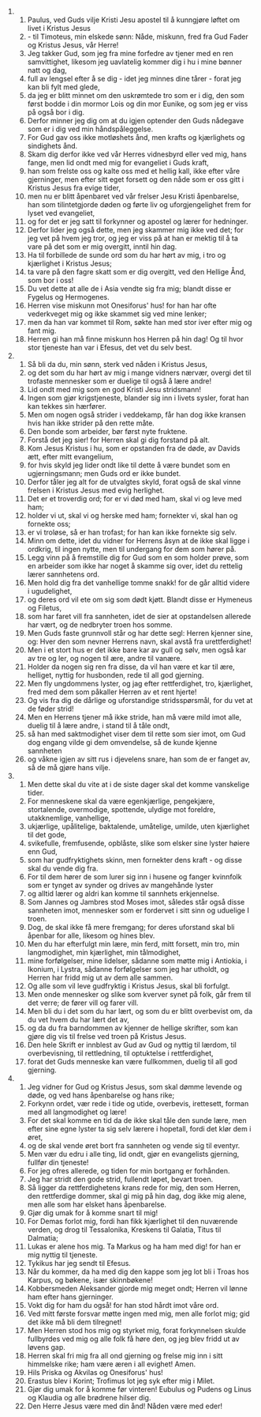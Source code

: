 <ol>
  <li>
    <ol>
      <li>Paulus, ved Guds vilje Kristi Jesu apostel til å kunngjøre løftet om livet i Kristus Jesus</li>
      <li>- til Timoteus, min elskede sønn: Nåde, miskunn, fred fra Gud Fader og Kristus Jesus, vår Herre!</li>
      <li>Jeg takker Gud, som jeg fra mine forfedre av tjener med en ren samvittighet, likesom jeg uavlatelig kommer dig i hu i mine bønner natt og dag,</li>
      <li>full av lengsel efter å se dig - idet jeg minnes dine tårer - forat jeg kan bli fylt med glede,</li>
      <li>da jeg er blitt minnet om den uskrømtede tro som er i dig, den som først bodde i din mormor Lois og din mor Eunike, og som jeg er viss på også bor i dig.</li>
      <li>Derfor minner jeg dig om at du igjen optender den Guds nådegave som er i dig ved min håndspåleggelse.</li>
      <li>For Gud gav oss ikke motløshets ånd, men krafts og kjærlighets og sindighets ånd.</li>
      <li>Skam dig derfor ikke ved vår Herres vidnesbyrd eller ved mig, hans fange, men lid ondt med mig for evangeliet i Guds kraft,</li>
      <li>han som frelste oss og kalte oss med et hellig kall, ikke efter våre gjerninger, men efter sitt eget forsett og den nåde som er oss gitt i Kristus Jesus fra evige tider,</li>
      <li>men nu er blitt åpenbaret ved vår frelser Jesu Kristi åpenbarelse, han som tilintetgjorde døden og førte liv og uforgjengelighet frem for lyset ved evangeliet,</li>
      <li>og for det er jeg satt til forkynner og apostel og lærer for hedninger.</li>
      <li>Derfor lider jeg også dette, men jeg skammer mig ikke ved det; for jeg vet på hvem jeg tror, og jeg er viss på at han er mektig til å ta vare på det som er mig overgitt, inntil hin dag.</li>
      <li>Ha til forbillede de sunde ord som du har hørt av mig, i tro og kjærlighet i Kristus Jesus;</li>
      <li>ta vare på den fagre skatt som er dig overgitt, ved den Hellige Ånd, som bor i oss!</li>
      <li>Du vet dette at alle de i Asia vendte sig fra mig; blandt disse er Fygelus og Hermogenes.</li>
      <li>Herren vise miskunn mot Onesiforus' hus! for han har ofte vederkveget mig og ikke skammet sig ved mine lenker;</li>
      <li>men da han var kommet til Rom, søkte han med stor iver efter mig og fant mig.</li>
      <li>Herren gi han må finne miskunn hos Herren på hin dag! Og til hvor stor tjeneste han var i Efesus, det vet du selv best.</li>
    </ol>
  </li>
  <li>
    <ol>
      <li>Så bli da du, min sønn, sterk ved nåden i Kristus Jesus,</li>
      <li>og det som du har hørt av mig i mange vidners nærvær, overgi det til trofaste mennesker som er duelige til også å lære andre!</li>
      <li>Lid ondt med mig som en god Kristi Jesu stridsmann!</li>
      <li>Ingen som gjør krigstjeneste, blander sig inn i livets sysler, forat han kan tekkes sin hærfører.</li>
      <li>Men om nogen også strider i veddekamp, får han dog ikke kransen hvis han ikke strider på den rette måte.</li>
      <li>Den bonde som arbeider, bør først nyte fruktene.</li>
      <li>Forstå det jeg sier! for Herren skal gi dig forstand på alt.</li>
      <li>Kom Jesus Kristus i hu, som er opstanden fra de døde, av Davids ætt, efter mitt evangelium,</li>
      <li>for hvis skyld jeg lider ondt like til dette å være bundet som en ugjerningsmann; men Guds ord er ikke bundet.</li>
      <li>Derfor tåler jeg alt for de utvalgtes skyld, forat også de skal vinne frelsen i Kristus Jesus med evig herlighet.</li>
      <li>Det er et troverdig ord; for er vi død med ham, skal vi og leve med ham;</li>
      <li>holder vi ut, skal vi og herske med ham; fornekter vi, skal han og fornekte oss;</li>
      <li>er vi troløse, så er han trofast; for han kan ikke fornekte sig selv.</li>
      <li>Minn om dette, idet du vidner for Herrens åsyn at de ikke skal ligge i ordkrig, til ingen nytte, men til undergang for dem som hører på.</li>
      <li>Legg vinn på å fremstille dig for Gud som en som holder prøve, som en arbeider som ikke har noget å skamme sig over, idet du rettelig lærer sannhetens ord.</li>
      <li>Men hold dig fra det vanhellige tomme snakk! for de går alltid videre i ugudelighet,</li>
      <li>og deres ord vil ete om sig som dødt kjøtt. Blandt disse er Hymeneus og Filetus,</li>
      <li>som har faret vill fra sannheten, idet de sier at opstandelsen allerede har vært, og de nedbryter troen hos somme.</li>
      <li>Men Guds faste grunnvoll står og har dette segl: Herren kjenner sine, og: Hver den som nevner Herrens navn, skal avstå fra urettferdighet!</li>
      <li>Men i et stort hus er det ikke bare kar av gull og sølv, men også kar av tre og ler, og nogen til ære, andre til vanære.</li>
      <li>Holder da nogen sig ren fra disse, da vil han være et kar til ære, helliget, nyttig for husbonden, rede til all god gjerning.</li>
      <li>Men fly ungdommens lyster, og jag efter rettferdighet, tro, kjærlighet, fred med dem som påkaller Herren av et rent hjerte!</li>
      <li>Og vis fra dig de dårlige og uforstandige stridsspørsmål, for du vet at de føder strid!</li>
      <li>Men en Herrens tjener må ikke stride, han må være mild imot alle, duelig til å lære andre, i stand til å tåle ondt,</li>
      <li>så han med saktmodighet viser dem til rette som sier imot, om Gud dog engang vilde gi dem omvendelse, så de kunde kjenne sannheten</li>
      <li>og våkne igjen av sitt rus i djevelens snare, han som de er fanget av, så de må gjøre hans vilje.</li>
    </ol>
  </li>
  <li>
    <ol>
      <li>Men dette skal du vite at i de siste dager skal det komme vanskelige tider.</li>
      <li>For menneskene skal da være egenkjærlige, pengekjære, stortalende, overmodige, spottende, ulydige mot foreldre, utakknemlige, vanhellige,</li>
      <li>ukjærlige, upålitelige, baktalende, umåtelige, umilde, uten kjærlighet til det gode,</li>
      <li>svikefulle, fremfusende, opblåste, slike som elsker sine lyster høiere enn Gud,</li>
      <li>som har gudfryktighets skinn, men fornekter dens kraft - og disse skal du vende dig fra.</li>
      <li>For til dem hører de som lurer sig inn i husene og fanger kvinnfolk som er tynget av synder og drives av mangehånde lyster</li>
      <li>og alltid lærer og aldri kan komme til sannhets erkjennelse.</li>
      <li>Som Jannes og Jambres stod Moses imot, således står også disse sannheten imot, mennesker som er fordervet i sitt sinn og uduelige I troen.</li>
      <li>Dog, de skal ikke få mere fremgang; for deres uforstand skal bli åpenbar for alle, likesom og hines blev.</li>
      <li>Men du har efterfulgt min lære, min ferd, mitt forsett, min tro, min langmodighet, min kjærlighet, min tålmodighet,</li>
      <li>mine forfølgelser, mine lidelser, sådanne som møtte mig i Antiokia, i Ikonium, i Lystra, sådanne forfølgelser som jeg har utholdt, og Herren har fridd mig ut av dem alle sammen.</li>
      <li>Og alle som vil leve gudfryktig i Kristus Jesus, skal bli forfulgt.</li>
      <li>Men onde mennesker og slike som kverver synet på folk, går frem til det verre; de fører vill og farer vill.</li>
      <li>Men bli du i det som du har lært, og som du er blitt overbevist om, da du vet hvem du har lært det av,</li>
      <li>og da du fra barndommen av kjenner de hellige skrifter, som kan gjøre dig vis til frelse ved troen på Kristus Jesus.</li>
      <li>Den hele Skrift er innblest av Gud av Gud og nyttig til lærdom, til overbevisning, til rettledning, til optuktelse i rettferdighet,</li>
      <li>forat det Guds menneske kan være fullkommen, duelig til all god gjerning.</li>
    </ol>
  </li>
  <li>
    <ol>
      <li>Jeg vidner for Gud og Kristus Jesus, som skal dømme levende og døde, og ved hans åpenbarelse og hans rike;</li>
      <li>Forkynn ordet, vær rede i tide og utide, overbevis, irettesett, forman med all langmodighet og lære!</li>
      <li>For det skal komme en tid da de ikke skal tåle den sunde lære, men efter sine egne lyster ta sig selv lærere i hopetall, fordi det klør dem i øret,</li>
      <li>og de skal vende øret bort fra sannheten og vende sig til eventyr.</li>
      <li>Men vær du edru i alle ting, lid ondt, gjør en evangelists gjerning, fullfør din tjeneste!</li>
      <li>For jeg ofres allerede, og tiden for min bortgang er forhånden.</li>
      <li>Jeg har stridt den gode strid, fullendt løpet, bevart troen.</li>
      <li>Så ligger da rettferdighetens krans rede for mig, den som Herren, den rettferdige dommer, skal gi mig på hin dag, dog ikke mig alene, men alle som har elsket hans åpenbarelse.</li>
      <li>Gjør dig umak for å komme snart til mig!</li>
      <li>For Demas forlot mig, fordi han fikk kjærlighet til den nuværende verden, og drog til Tessalonika, Kreskens til Galatia, Titus til Dalmatia;</li>
      <li>Lukas er alene hos mig. Ta Markus og ha ham med dig! for han er mig nyttig til tjeneste.</li>
      <li>Tykikus har jeg sendt til Efesus.</li>
      <li>Når du kommer, da ha med dig den kappe som jeg lot bli i Troas hos Karpus, og bøkene, især skinnbøkene!</li>
      <li>Kobbersmeden Aleksander gjorde mig meget ondt; Herren vil lønne ham efter hans gjerninger.</li>
      <li>Vokt dig for ham du også! for han stod hårdt imot våre ord.</li>
      <li>Ved mitt første forsvar møtte ingen med mig, men alle forlot mig; gid det ikke må bli dem tilregnet!</li>
      <li>Men Herren stod hos mig og styrket mig, forat forkynnelsen skulde fullbyrdes ved mig og alle folk få høre den, og jeg blev fridd ut av løvens gap.</li>
      <li>Herren skal fri mig fra all ond gjerning og frelse mig inn i sitt himmelske rike; ham være æren i all evighet! Amen.</li>
      <li>Hils Priska og Akvilas og Onesiforus' hus!</li>
      <li>Erastus blev i Korint; Trofimus lot jeg syk efter mig i Milet.</li>
      <li>Gjør dig umak for å komme før vinteren! Eubulus og Pudens og Linus og Klaudia og alle brødrene hilser dig.</li>
      <li>Den Herre Jesus være med din ånd! Nåden være med eder!</li>
    </ol>
  </li>
</ol>